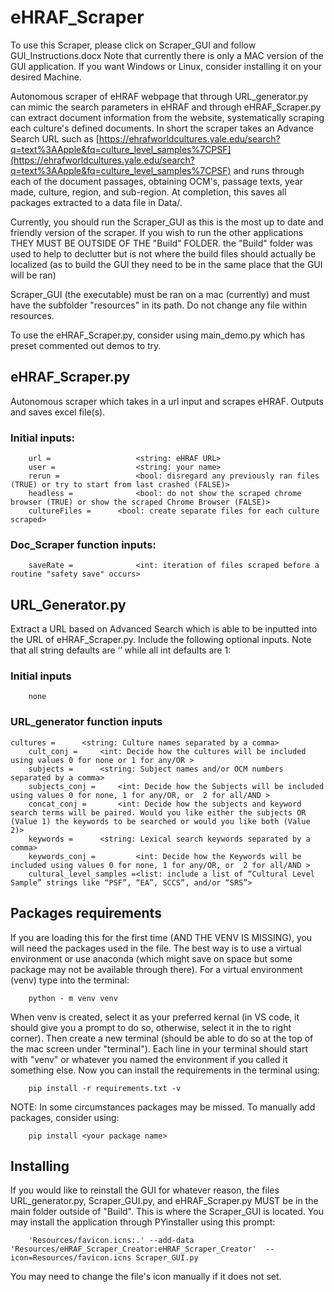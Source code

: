 # eHRAF_Scraper

To use this Scraper, please click on Scraper_GUI and follow GUI_Instructions.docx 
Note that currently there is only a MAC version of the GUI application. If you want Windows or Linux, consider installing it on your desired Machine.


Autonomous scraper of eHRAF webpage that through URL_generator.py can mimic the search parameters in eHRAF and through eHRAF_Scraper.py can extract document information from the website, systematically scraping each culture's defined documents.
In short the scraper takes an Advance Search URL such as [https://ehrafworldcultures.yale.edu/search?q=text%3AApple&fq=culture_level_samples%7CPSF](https://ehrafworldcultures.yale.edu/search?q=text%3AApple&fq=culture_level_samples%7CPSF)
and runs through each of the document passages, obtaining OCM's, passage texts, year made, culture, region, and sub-region. At completion, this saves all packages extracted to a data file in Data/.

Currently, you should run the Scraper_GUI as this is the most up to date and friendly version of the scraper. If you wish to run the other applications THEY MUST BE OUTSIDE OF THE "Build" FOLDER. the "Build" folder was used to help to declutter but is not where the build files should actually be localized (as to build the GUI they need to be in the same place that the GUI will be ran)

Scraper_GUI (the executable) must be ran on a mac (currently) and must have the subfolder "resources" in its path. Do not change any file within resources.




To use the eHRAF_Scraper.py, consider using main_demo.py which has preset commented out demos to try.

## eHRAF_Scraper.py 
Autonomous scraper which takes in a url input and scrapes eHRAF. Outputs and saves excel file(s).
### Initial inputs:
        url =                   <string: eHRAF URL>
        user =                  <string: your name>
        rerun =                 <bool: disregard any previously ran files (TRUE) or try to start from last crashed (FALSE)>
        headless =              <bool: do not show the scraped chrome browser (TRUE) or show the scraped Chrome Browser (FALSE)>
        cultureFiles = 		<bool: create separate files for each culture scraped>
	
### Doc_Scraper function inputs:
        saveRate =              <int: iteration of files scraped before a routine "safety save" occurs>

## URL_Generator.py
Extract a URL based on Advanced Search which is able to be inputted into the URL of eHRAF_Scraper.py. Include the following optional inputs. Note that all string defaults are ‘’ while all int defaults are 1:
### Initial inputs
        none
### URL_generator function inputs
	cultures =		<string: Culture names separated by a comma>
        cult_conj =		<int: Decide how the cultures will be included using values 0 for none or 1 for any/OR >
        subjects =		<string: Subject names and/or OCM numbers separated by a comma>
        subjects_conj =		<int: Decide how the Subjects will be included using values 0 for none, 1 for any/OR, or  2 for all/AND >
        concat_conj =		<int: Decide how the subjects and keyword search terms will be paired. Would you like either the subjects OR (Value 1) the keywords to be searched or would you like both (Value 2)>
        keywords =		<string: Lexical search keywords separated by a comma>
        keywords_conj =	        <int: Decide how the Keywords will be included using values 0 for none, 1 for any/OR, or  2 for all/AND >
        cultural_level_samples =<list: include a list of “Cultural Level Sample” strings like “PSF”, “EA”, SCCS”, and/or “SRS”>
### 

## Packages requirements

If you are loading this for the first time (AND THE VENV IS MISSING), you will need the packages used in the file. The best way is to use a virtual environment or use anaconda (which might save on space but some package may not be available through there). For a virtual environment (venv) type into the terminal:

        python - m venv venv
        
When venv is created, select it as your preferred kernal (in VS code, it should give you a prompt to do so, otherwise, select it in the to right corner). Then create a new terminal (should be able to do so at the top of the mac screen under "terminal"). Each line in your terminal should start with "venv" or whatever you named the environment if you called it something else. Now you can install the requirements in the terminal using:

        pip install -r requirements.txt -v
        
NOTE: In some circumstances packages may be missed. To manually add packages, consider using:

        pip install <your package name>


## Installing
If you would like to reinstall the GUI for whatever reason, the files URL_generator.py, Scraper_GUI.py, and eHRAF_Scraper.py MUST be in the main folder outside of "Build". This is where the Scraper_GUI is located. You may install the application through PYinstaller using this prompt: 

        'Resources/favicon.icns:.' --add-data 'Resources/eHRAF_Scraper_Creator:eHRAF_Scraper_Creator'  --icon=Resources/favicon.icns Scraper_GUI.py

You may need to change the file's icon manually if it does not set.
